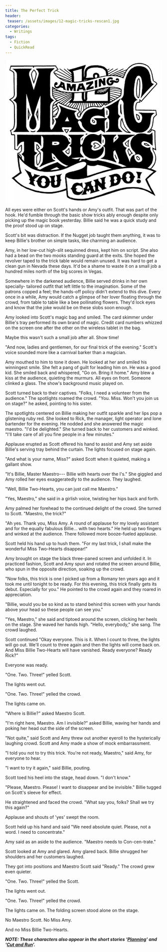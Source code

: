 ```yaml
---
title: The Perfect Trick
header:
 teaser: /assets/images/12-magic-tricks-rescan1.jpg
categories:
  - Writings
tags:
  - Fiction
  - QuickRead
---
```

<img src="/assets/images/12-magic-tricks-rescan1.jpg">All eyes were either on Scott's hands or Amy's outfit. That was part of the hook. He'd fumble through the basic show tricks ably enough despite only picking up the magic book yesterday. Billie said he was a quick study and the proof stood up on stage.

Scott's bit was distraction. If the Nugget job taught them anything, it was to keep Billie's brother on simple tasks, like charming an audience.

Amy, in her low-cut high-slit sequinned dress, kept him on script. She also had a bead on the two mooks standing guard at the exits. She hoped the revolver taped to the trick table would remain unused. It was hard to get a clean gun in Nevada these days. It'd be a shame to waste it on a small job a hundred miles north of the big scores in Vegas.

Somewhere in the darkened audience, Billie served drinks in her own specially- tailored outfit that left little to the imagination. Some of the patrons copped a feel; the hands-off policy didn't extend to this dive. Every once in a while, Amy would catch a glimpse of her lover floating through the crowd, from table to table like a bee pollinating flowers. They'd lock eyes and know that the joke would be on these slobs soon enough.

Amy looked into Scott's magic bag and smiled. The card skimmer under Billie's tray performed its own brand of magic. Credit card numbers whizzed on the screen one after the other on the wireless tablet in the bag.

Maybe this wasn't such a small job after all. Show time!

"And now, ladies and gentlemen, for our final trick of the evening." Scott's voice sounded more like a carnival barker than a magician.

Amy mouthed to him to tone it down. He looked at her and smiled his winningest smile. She felt a pang of guilt for leading him on. He was a good kid. She smiled back and whispered, "Go on. Bring it home." Amy blew a kiss at the audience, quieting the murmurs. All eyes on front. Someone clinked a glass. The show's background music played on.

Scott turned back to their captives. "Folks, I need a volunteer from the audience." The spotlights roamed the crowd. "You. Miss. Won't you join us on stage?" he asked, pointing to his sister.

The spotlights centered on Billie making her outfit sparkle and her lips pop a glistening ruby red. She looked to Rick, the manager, light operator and lone bartender for the evening. He nodded and she answered the magic maestro. "I'd be delighted." She turned back to her customers and winked. "I'll take care of all you fine people in a few minutes."

Applause erupted as Scott offered his hand to assist and Amy set aside Billie's serving tray behind the curtain. The lights focused on stage again.

"And what is your name, Miss?" asked Scott when it quieted, making a gallant show.

"It's Billie, Master Maestro--- Billie with hearts over the I's." She giggled and Amy rolled her eyes exaggeratedly to the audience. They laughed.

"Well, Billie Two-Hearts, you can just call me Maestro."

"Yes, Maestro," she said in a girlish voice, twisting her hips back and forth.

Amy palmed her forehead to the continued delight of the crowd. She turned to Scott. "Maestro, the trick?"

"Ah yes. Thank you, Miss Amy. A round of applause for my lovely assistant and for the equally fabulous Billie... with two hearts." He held up two fingers and winked at the audience. There followed more booze-fueled applause.

Scott held his hand up to hush them. "For my last trick, I shall make the wonderful Miss Two-Hearts disappear!"

Amy brought on stage the black three-paned screen and unfolded it. In practiced fashion, Scott and Amy spun and rotated the screen around Billie, who spun in the opposite direction, soaking up the crowd.

"Now folks, this trick is one I picked up from a Romany ten years ago and it took me until tonight to be ready. For this evening, this trick finally gets its debut. Especially for you." He pointed to the crowd again and they roared in appreciation.

"Billie, would you be so kind as to stand behind this screen with your hands above your head so these people can see you."

"Yes, Maestro," she said and tiptoed around the screen, clicking her heels on the stage. She waved her hands high. "Hello, everybody," she sang. The crowd laughed.

Scott continued "Okay everyone. This is it. When I count to three, the lights will go out. We'll count to three again and then the lights will come back on. And Miss Billie Two-Hearts will have vanished. Ready everyone? Ready Rick?"

Everyone was ready.

"One. Two. Three!" yelled Scott.

The lights went out.

"One. Two. Three!" yelled the crowd.

The lights came on.

"Where is Billie?" asked Maestro Scott.

"I'm right here, Maestro. Am I invisible?" asked Billie, waving her hands and poking her head out the side of the screen.

"Not quite," said Scott and Amy threw out another eyeroll to the hysterically laughing crowd. Scott and Amy made a show of mock embarrassment.

"I told you not to try this trick. You're not ready, Maestro," said Amy, for everyone to hear.

"I want to try it again," said Billie, pouting.

Scott toed his heel into the stage, head down. "I don't know."

"Please, Maestro. Please! I want to disappear and be invisible." Billie tugged on Scott's sleeve for effect.

He straightened and faced the crowd. "What say you, folks? Shall we try this again?"

Applause and shouts of 'yes' swept the room.

Scott held up his hand and said "We need absolute quiet. Please, not a word. I need to concentrate."

Amy said as an aside to the audience. "Maestro needs to Con-cen-trate."

Scott looked at Amy and glared. Amy glared back. Billie shrugged her shoulders and her customers laughed.

They got into positions and Maestro Scott said "Ready." The crowd grew even quieter.

"One. Two. Three!" yelled the Scott.

The lights went out.

"One. Two. Three!" yelled the crowd.

The lights came on. The folding screen stood alone on the stage.

No Maestro Scott. No Miss Amy.

And no Miss Billie Two-Hearts.

***NOTE: These characters also appear in the short stories '<a href="/planning">Planning</a>' and '<a href="/cut-and-run/">Cut and Run</a>'.***